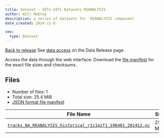 ```yaml
---
title: Dataset - SETx-UIFL Datasets REANALYSIS
author: Will Mobley
description: a series of datasets for  REANALYSIS component
date_created: 2024-11-8

seo:
  type: Dataset
---
```


[Back to release](./index.html#datasets)
See [data access](./index.html#data-access) on the Data Release page.

Access the data through the  web interface: 
Download the [file manifest](https://web.corral.tacc.utexas.edu//datasets//REANALYSIS/manifest.json) for the exact file sizes and checksums.

## Files

- Number of files: 1
- Total size: 25.4 MiB
- [JSON format file manifest](https://web.corral.tacc.utexas.edu//datasets//REANALYSIS/manifest.json)

|                                                                                                              File Name                                                                                                               |   Size   |
| ------------------------------------------------------------------------------------------------------------------------------------------------------------------------------------------------------------------------------------ | -------- |
| [`tracks_NA_REANALYSIS_historical_r1i1p1f1_196401_201412.nc`](https://web.corral.tacc.utexas.edu/setxuifl/tropical_cyclones/downscaled_cmip6_tracks/historical/REANALYSIS/tracks_NA_REANALYSIS_historical_r1i1p1f1_196401_201412.nc) | 25.4 MiB |

